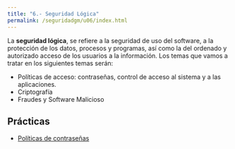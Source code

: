 ```yaml
---
title: "6.- Seguridad Lógica"
permalink: /seguridadgm/u06/index.html
---
```


La **seguridad lógica**, se refiere a la seguridad de uso del software, a la protección de los datos, procesos y programas, así como la del ordenado y autorizado acceso de los usuarios a la información. Los temas que vamos a tratar en los siguientes temas serán:

* Políticas de acceso: contraseñas, control de acceso al sistema y a las aplicaciones.
* Criptografía
*  Fraudes y Software Malicioso

## Prácticas

* [Políticas de contraseñas](password.html)